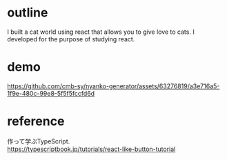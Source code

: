# outline
I built a cat world using react that allows you to give love to cats.
I developed for the purpose of studying react.

# demo
https://github.com/cmb-sy/nyanko-generator/assets/63276819/a3e716a5-1f9e-480c-99e8-5f5f5fccfd6d

# reference
作って学ぶTypeScript.<br>
https://typescriptbook.jp/tutorials/react-like-button-tutorial
